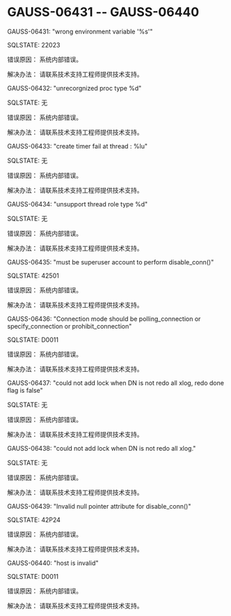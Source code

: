 # GAUSS-06431 -- GAUSS-06440

GAUSS-06431: "wrong environment variable '%s'"

SQLSTATE: 22023

错误原因： 系统内部错误。

解决办法： 请联系技术支持工程师提供技术支持。

GAUSS-06432: "unrecorgnized proc type %d"

SQLSTATE: 无

错误原因： 系统内部错误。

解决办法： 请联系技术支持工程师提供技术支持。

GAUSS-06433: "create timer fail at thread : %lu"

SQLSTATE: 无

错误原因： 系统内部错误。

解决办法： 请联系技术支持工程师提供技术支持。

GAUSS-06434: "unsupport thread role type %d"

SQLSTATE: 无

错误原因： 系统内部错误。

解决办法： 请联系技术支持工程师提供技术支持。

GAUSS-06435: "must be superuser account to perform disable\_conn\(\)"

SQLSTATE: 42501

错误原因： 系统内部错误。

解决办法： 请联系技术支持工程师提供技术支持。

GAUSS-06436: "Connection mode should be polling\_connection or specify\_connection or prohibit\_connection"

SQLSTATE: D0011

错误原因： 系统内部错误。

解决办法： 请联系技术支持工程师提供技术支持。

GAUSS-06437: "could not add lock when DN is not redo all xlog, redo done flag is false"

SQLSTATE: 无

错误原因： 系统内部错误。

解决办法： 请联系技术支持工程师提供技术支持。

GAUSS-06438: "could not add lock when DN is not redo all xlog."

SQLSTATE: 无

错误原因： 系统内部错误。

解决办法： 请联系技术支持工程师提供技术支持。

GAUSS-06439: "Invalid null pointer attribute for disable\_conn\(\)"

SQLSTATE: 42P24

错误原因： 系统内部错误。

解决办法： 请联系技术支持工程师提供技术支持。

GAUSS-06440: "host is invalid"

SQLSTATE: D0011

错误原因： 系统内部错误。

解决办法： 请联系技术支持工程师提供技术支持。

